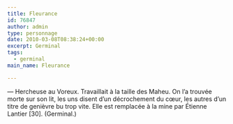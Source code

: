 ```yaml
---
title: Fleurance
id: 76847
author: admin
type: personnage
date: 2010-03-08T08:38:24+00:00
excerpt: Germinal
tags:
  - germinal
main_name: Fleurance

---
```

— Hercheuse au Voreux. Travaillait à la taille des Maheu. On l&rsquo;a trouvée morte sur son lit, les uns disent d&rsquo;un décrochement du cœur, les autres d&rsquo;un titre de genièvre bu trop vite. Elle est remplacée à la mine par Étienne Lantier [30]. (Germinal.)